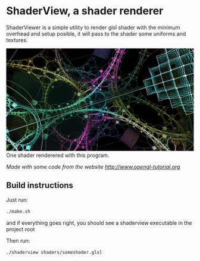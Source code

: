 # ShaderView, a shader renderer

ShaderViewer is a simple utility to render glsl shader with the minimum overhead and setup posible,
it will pass to the shader some uniforms and textures.

![What is this](showcase/showcase.png)
One shader renderered with this program.

*Made with some code from the website http://www.opengl-tutorial.org*

## Build instructions
Just run:

``` sh
./make.sh
```

and if everything goes right, you should see a shaderview executable in the project root

Then run:

``` sh
./shaderview shaders/someshader.glsl
```
